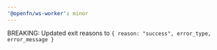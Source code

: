 ```yaml
---
'@openfn/ws-worker': minor
---
```


BREAKING: Updated exit reasons to `{ reason: "success", error_type, error_message }`
